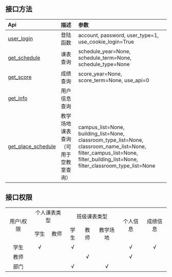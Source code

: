 ## 接口方法

| Api               |  描述         | 参数             |
| :--------         | :-----        | :----           |
| [user_login](登陆接口.md)        | 登陆函数      | account, password, user_type=1, use_cookie_login=True   |
| [get_schedule](课表接口.md)      | 课表查询      | schedule_year=None, schedule_term=None, schedule_type=None   |
| [get_score](成绩接口.md)         | 成绩查询      | score_year=None, score_term=None, use_api=0   |
| [get_info](用户信息.md)          | 用户信息查询  |          |
| [get_place_schedule](教学场地.md)| 教学场地课表查询（可用于空教室查询） |campus_list=None, building_list=None, classroom_type_list=None, classroom_name_list=None, filter_campus_list=None, filter_building_list=None, filter_classroom_type_list=None   |


## 接口权限

<table>
    <tr align="center">
        <td rowspan="2">用户\权限</td>
        <td colspan="2">个人课表类型</td>
        <td colspan="3">班级课表类型</td>
        <td rowspan="2">个人信息</td>
        <td rowspan="2">成绩信息</td>
    </tr>
    <tr align="center">
        <td>学生</td>
        <td>教师</td>
        <td>学生</td>
        <td>教师</td>
        <td>教学场地</td>
    </tr>
    <tr align="center">
        <td>学生</td>
        <td>√</td>
        <td></td>
        <td>√</td>
        <td></td>
        <td></td>
        <td>√</td>
        <td>√</td>
    </tr>
    <tr align="center">
        <td>教师</td>
        <td></td>
        <td></td>
        <td></td>
        <td>√</td>
        <td></td>
        <td>√</td>
        <td></td>
    </tr>
    <tr align="center">
        <td>部门</td>
        <td></td>
        <td></td>
        <td>√</td>
        <td></td>
        <td>√</td>
        <td></td>
        <td></td>
    </tr>
</table>